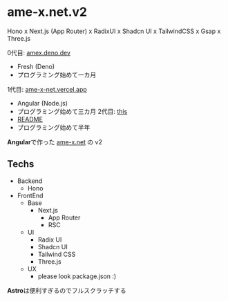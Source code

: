 # ame-x.net.v2
Hono x Next.js (App Router) x RadixUI x Shadcn UI x TailwindCSS x Gsap x Three.js

0代目: [amex.deno.dev](https://amex.deno.dev)
  - Fresh (Deno)
  - プログラミング始めて一カ月

1代目: [ame-x-net.vercel.app](ame-x-net.vercel.app)
  - Angular (Node.js)
  - プログラミング始めて三カ月
2代目: [this](/)
  - [README](/README.md)
  - プログラミング始めて半年

**Angular**で作った [ame-x.net](https://github.com/EdamAme-x/ame-x.net) の v2

## Techs

- Backend
  - Hono
- FrontEnd
  - Base
    - Next.js
      - App Router
      - RSC
  - UI
    - Radix UI
    - Shadcn UI
    - Tailwind CSS
    - Three.js
  - UX
    - please look package.json :)

**Astro**は便利すぎるのでフルスクラッチする
